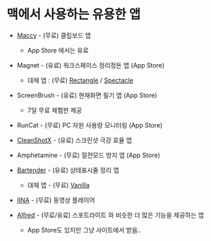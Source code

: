 # 맥에서 사용하는 유용한 앱

- [Maccy](https://github.com/p0deje/Maccy) - (무료) 클립보드 앱

  - App Store 에서는 유료

- Magnet - (유료) 워크스페이스 정리정돈 앱 (App Store)

  - 대체 앱 : (무료) [Rectangle](https://rectangleapp.com/) / [Spectacle](https://spectacle.softonic.kr/mac)

- ScreenBrush - (유료) 현재화면 필기 앱 (App Store)

  - 7일 무료 체험판 제공

- RunCat - (무료) PC 자원 사용량 모니터링 (App Store)

- [CleanShotX](https://cleanshot.com/) - (유료) 스크린샷 극강 효율 앱

- Amphetamine - (무료) 절전모드 방지 앱 (App Store)

- [Bartender](https://www.macbartender.com/) - (유료) 상태표시줄 정리 앱

  - 대체 앱 - (무료) [Vanilla](https://matthewpalmer.net/vanilla/)

- [IINA](https://iina.io/) - (무료) 동영상 플레이어

- [Alfred](https://www.alfredapp.com/) - (무료/유료) 스포트라이트 와 비슷한 더 많은 기능을 제공하는 앱
  - App Store도 있지만 그냥 사이트에서 받음..
